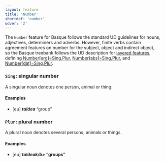 ```yaml
---
layout: feature
title: 'Number'
shortdef: 'number'
udver: '2'
---
```


The `Number` feature for Basque follows the standard UD guidelines for nouns, adjectives,
determiners and adverbs. However, finite verbs contain agreement features on number for the
subject, object and indirect object, so the Basque treebank follows the UD description for
[layered features](/u/overview/feat-layers.html), defining
[Number[erg]=Sing,Plur](/u/feat/Number-erg.html),
[Number[abs]=Sing,Plur](/u/feat/Number-abs.html), and
[Number[dat]=Sing,Plur](/u/feat/Number-dat.html).

### <a name="Sing">`Sing`</a>: singular number

A singular noun denotes one person, animal or thing.

#### Examples

* [eu] _<b>taldea</b>_ “group”

### <a name="Plur">`Plur`</a>: plural number

A plural noun denotes several persons, animals or things.

#### Examples

* [eu] _<b>taldeak/b>_ “groups”

<!-- Interlanguage links updated Pá kvě 14 11:08:35 CEST 2021 -->
